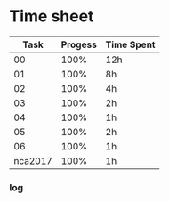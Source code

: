 # Time sheet

|Task|Progess|Time Spent|
|----|-------|----------|
|00|100%|12h|
|01|100%|8h|
|02|100%|4h|
|03|100%|2h|
|04|100%|1h|
|05|100%|2h|
|06|100%|1h|
|nca2017|100%|1h|

### log

